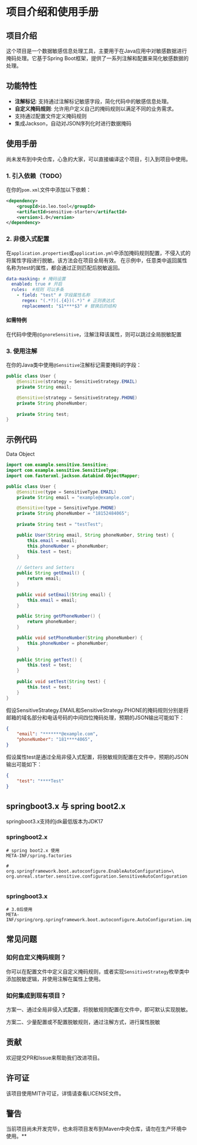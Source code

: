 # 项目介绍和使用手册

## 项目介绍

这个项目是一个数据敏感信息处理工具，主要用于在Java应用中对敏感数据进行掩码处理。它基于Spring Boot框架，提供了一系列注解和配置来简化敏感数据的处理。

## 功能特性

- **注解标记**: 支持通过注解标记敏感字段，简化代码中的敏感信息处理。
- **自定义掩码规则**: 允许用户定义自己的掩码规则以满足不同的业务需求。
- 支持通过配置文件定义掩码规则
- 集成Jackson，自动对JSON序列化时进行数据掩码

## 使用手册
尚未发布到中央仓库，心急的大家，可以直接编译这个项目，引入到项目中使用。

### 1. 引入依赖（TODO）

在你的`pom.xml`文件中添加以下依赖：


```xml
<dependency>
    <groupId>io.leo.tool</groupId>
    <artifactId>sensitive-starter</artifactId>
    <version>1.0</version>
</dependency>
```

### 2. 非侵入式配置

在`application.properties`或`application.yml`中添加掩码规则配置，不侵入式的将属性字段进行脱敏。该方法会在项目全局有效。
在示例中，任意类中返回属性名称为test的属性，都会通过正则匹配后脱敏返回。

```yaml
data-masking: # 掩码设置
  enabled: true # 开启   
  rules:  #规则 可以多条
    - field: "test" # 字段属性名称
      regex: "(.*?)(.{4})(.*)" # 正则表达式
      replacement: "$1****$3" # 替换后的结构
```

#### 如需特例

在代码中使用`@IgnoreSensitive`，注解注释该属性，则可以跳过全局脱敏配置

### 3. 使用注解

在你的Java类中使用`@Sensitive`注解标记需要掩码的字段：

```java
public class User {
    @Sensitive(strategy = SensitiveStrategy.EMAIL)
    private String email;

    @Sensitive(strategy = SensitiveStrategy.PHONE)
    private String phoneNumber;
    
    private String test;
}
```

## 示例代码
Data Object
``` java
import com.example.sensitive.Sensitive;
import com.example.sensitive.SensitiveType;
import com.fasterxml.jackson.databind.ObjectMapper;

public class User {
    @Sensitive(type = SensitiveType.EMAIL)
    private String email = "example@example.com";

    @Sensitive(type = SensitiveType.PHONE)
    private String phoneNumber = "18152484065";
    
    private String test = "testTest";

    public User(String email, String phoneNumber, String test) {
        this.email = email;
        this.phoneNumber = phoneNumber;
        this.test = test;
    }

    // Getters and Setters
    public String getEmail() {
        return email;
    }

    public void setEmail(String email) {
        this.email = email;
    }

    public String getPhoneNumber() {
        return phoneNumber;
    }

    public void setPhoneNumber(String phoneNumber) {
        this.phoneNumber = phoneNumber;
    }
    
    public String getTest() {
        this.test = test;
    }
    
    public void setTest(String test) {
        this.test = test;
    }
}
```
假设SensitiveStrategy.EMAIL和SensitiveStrategy.PHONE的掩码规则分别是将邮箱的域名部分和电话号码的中间四位掩码处理，预期的JSON输出可能如下：
``` json
{
    "email": "*******@example.com",
    "phoneNumber": "181****4065",
}

```
假设属性test是通过全局非侵入式配置，将脱敏规则配置在文件中，预期的JSON输出可能如下：
``` json
{
    "test": "****Test"
}

```

## springboot3.x 与 spring boot2.x

springboot3.x支持的jdk最低版本为JDK17

### springboot2.x

```angular2html
# spring boot2.x 使用
META-INF/spring.factories

#
org.springframework.boot.autoconfigure.EnableAutoConfiguration=\
org.unreal.starter.sensitive.configuration.SensitiveAutoConfiguration


```

### springboot3.x

```angular2html
# 3.0后使用
META-INF/spring/org.springframework.boot.autoconfigure.AutoConfiguration.imports

```




## 常见问题

### 如何自定义掩码规则？

你可以在配置文件中定义自定义掩码规则，或者实现`SensitiveStrategy`枚举类中添加脱敏逻辑，并使用注解在属性上使用。

### 如何集成到现有项目？

方案一、通过全局非侵入式配置，将脱敏规则配置在文件中，即可默认实现脱敏。

方案二、少量配置或不配置脱敏规则，通过注解方式，进行属性脱敏

## 贡献

欢迎提交PR和Issue来帮助我们改进项目。

## 许可证

该项目使用MIT许可证，详情请查看LICENSE文件。

## 警告
当前项目尚未开发完毕，也未将项目发布到Maven中央仓库，请勿在生产环境中使用。** 
